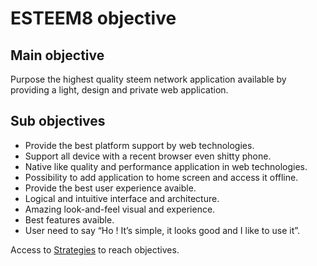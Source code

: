 # ESTEEM8 objective

## Main objective

Purpose the highest quality steem network application available by providing a light, design and private web application.

## Sub objectives
* Provide the best platform support by web technologies.
 * Support all device with a recent browser even shitty phone.
 * Native like quality and performance application in web technologies.
 * Possibility to add application to home screen and access it offline.
* Provide the best user experience avaible.
 * Logical and intuitive interface and architecture.
 * Amazing look-and-feel visual and experience.
 * Best features avaible.
 * User need to say “Ho ! It’s simple, it looks good and I like to use it”.

Access to [Strategies](https://github.com/esteem8app/esteem8app.github.io/tree/master/docs/work-the-system/strategies) to reach objectives.
